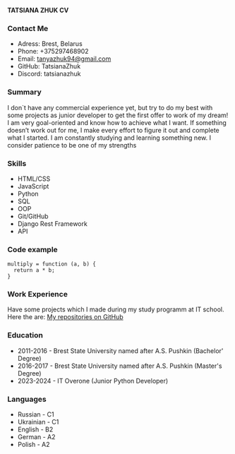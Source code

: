 **TATSIANA ZHUK CV**

### Contact Me

* Adress: Brest, Belarus
* Phone: +375297468902
* Email: tanyazhuk94@gmail.com
* GitHub: TatsianaZhuk
* Discord: tatsianazhuk

### Summary

I don`t have any commercial experience yet, but try to do my best with some projects as junior developer to get the first offer to work of my dream! I am very goal-oriented and know how to achieve what I want. If something doesn’t work out for me, I make every effort to figure it out and complete what I started. I am constantly studying and learning something new. I consider patience to be one of my strengths

### Skills

* HTML/CSS
* JavaScript
* Python
* SQL
* OOP
* Git/GitHub
* Django Rest Framework
* API

### Code example
```
multiply = function (a, b) {
  return a * b;
}
```

### Work Experience

Have some projects which I made during my study programm at IT school. Here the are:
[My repositories on GitHub](https://github.com/TatsianaZhuk?tab=repositories)

### Education

* 2011-2016 - Brest State University named after A.S. Pushkin (Bachelor' Degree)
* 2016-2017 - Brest State University named after A.S. Pushkin (Master's Degree)
* 2023-2024 - IT Overone (Junior Python Developer)

### Languages

* Russian - C1
* Ukrainian - C1
* English - B2
* German - A2
* Polish - A2 